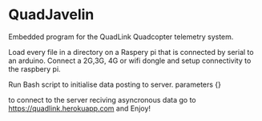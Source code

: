 # QuadJavelin

Embedded program for the QuadLink Quadcopter telemetry system. 

Load every file in a directory on a Raspery pi that is connected by serial to an arduino. Connect a 2G,3G, 4G or wifi dongle and setup connectivity to the raspbery pi.

Run Bash script to initialise data posting to server. parameters {}

to connect to the server reciving asyncronous data go to https://quadlink.herokuapp.com and Enjoy!



